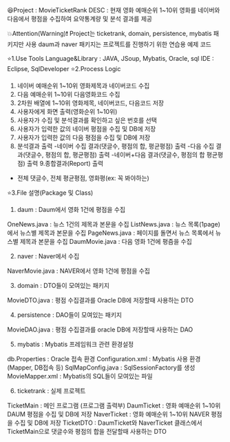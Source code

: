 😆Project : MovieTicketRank
DESC : 현재 영화 예매순위 1~10위 영화를 네이버와 다음에서 평점을
수집하여 요약통계량 및 분석 결과를 제공

💥Attention(Warning)❗️
Project는 ticketrank, domain, persistence, mybatis 패키지만 사용
daum과 naver 패키지는 프로젝트를 진행하기 위한 연습용 예제 코드

⭐️1.Use Tools
Language&Library : JAVA, JSoup, Mybatis, Oracle, sql
IDE : Eclipse, SqlDeveloper
⭐️2.Process Logic
1. 네이버 예매순위 1~10위 영화제목과 네이버코드 수집
2. 다음 예매순위 1~10위 다음영화코드 수집
3. 2차원 배열에 1~10위 영화제목, 네이버코드, 다음코드 저장
4. 사용자에게 화면 출력(영화순위 1~10위)
5. 사용자가 수집 및 분석결과를 확인하고 싶은 번호를 선택
6. 사용자가 입력한 값의 네이버 평점을 수집 및 DB에 저장
7. 사용자가 입력한 값의 다음 평점을 수집 및 DB에 저장
8. 분석결과 출력
-네이버 수집 결과(댓글수, 평점의 합, 평균평점) 출력
-다음 수집 결과(댓글수, 평점의 합, 평균평점) 출력
-네이버+다음 결과(댓글수, 평점의 합 평균평점) 출력
9.종합결과(Report) 출력
- 전체 댓글수, 전체 평균평점, 영화평(ex: 꼭 봐야하는)

⭐️3.File 설명(Package 및 Class)
1. daum : Daum에서 영화 1건에 평점을 수집

OneNews.java : 뉴스 1건의 제목과 본문을 수집
ListNews.java : 뉴스 목록(1page)에서 뉴스별 제목과 본문을 수집
PageNews.java : 페이지를 돌면서 뉴스 목록에서 뉴스별 제목과 본문을 수집
DaumMovie.java : 다음 영화 1건에 평즘을 수집

2. naver : Naver에서 수집

NaverMovie.java : NAVER에서 영화 1건에 평점을 수집

3. domain : DTO들이 모여있는 패키지

MovieDTO.java : 평점 수집결과를 Oracle DB에 저장할때 사용하는 DTO

4. persistence : DAO들이 모여있는 패키지

MovieDAO.java : 평점 수집결과를 oracle DB에 저장할때 사용하는 DAO

5. mybatis : Mybatis 프레임워크 관련 환경설정

db.Properties : Oracle 접속 환경
Configuration.xml : Mybatis 사용 환경(Mapper, DB접속 등)
SqlMapConfig.java : SqlSessionFactory를 생성
MovieMapper.xml : Mybatis의 SQL들이 모여있는 파일

6. ticketrank : 실제 프로젝트

TicketMain : 메인 프로그램 (프로그램 출력부)
DaumTicket : 영화 예매순위 1~10위 DAUM 평점을 수집 및 DB에 저장
NaverTicket : 영화 예매순위 1~10위 NAVER 평점을 수집 및 DB에 저장
TicketDTO : DaumTicket와 NaverTicket 클래스에서 TicketMain으로 댓글수와 평점의 합을 전달할때 사용하는 DTO
